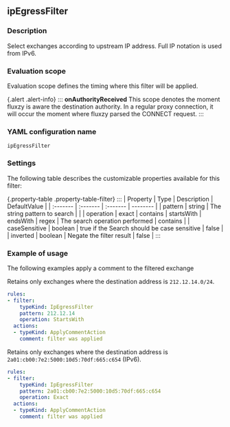 ## ipEgressFilter

### Description

Select exchanges according to upstream IP address. Full IP notation is used from IPv6.

### Evaluation scope

Evaluation scope defines the timing where this filter will be applied. 

{.alert .alert-info}
:::
**onAuthorityReceived** This scope denotes the moment fluxzy is aware the destination authority. In a regular proxy connection, it will occur the moment where fluxzy parsed the CONNECT request.
:::

### YAML configuration name

    ipEgressFilter

### Settings

The following table describes the customizable properties available for this filter: 

{.property-table .property-table-filter}
:::
| Property | Type | Description | DefaultValue |
| :------- | :------- | :------- | -------- |
| pattern | string | The string pattern to search |  |
| operation | exact \| contains \| startsWith \| endsWith \| regex | The search operation performed | contains |
| caseSensitive | boolean | true if the Search should be case sensitive | false |
| inverted | boolean | Negate the filter result | false |
:::

### Example of usage

The following examples apply a comment to the filtered exchange

Retains only exchanges where the destination address is `212.12.14.0/24`.

```yaml
rules:
- filter:
    typeKind: IpEgressFilter
    pattern: 212.12.14
    operation: StartsWith
  actions:
  - typeKind: ApplyCommentAction
    comment: filter was applied
```


Retains only exchanges where the destination address is `2a01:cb00:7e2:5000:10d5:70df:665:c654` (IPv6).

```yaml
rules:
- filter:
    typeKind: IpEgressFilter
    pattern: 2a01:cb00:7e2:5000:10d5:70df:665:c654
    operation: Exact
  actions:
  - typeKind: ApplyCommentAction
    comment: filter was applied
```



